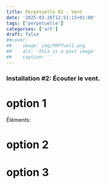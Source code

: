 ```yaml
---
title: Perpétuelle 02 - Vent
date: '2025-03-26T12:51:15+01:00'
tags: ['perpetuelle']
categories: ['art']
draft: false
##cover:
##    image: img/PRPTuel1.png
##    alt: 'this is a post image'
##    caption: ''
---
```

### Installation #2: Écouter le vent.


# option 1
 

Éléments:


# option 2


# option 3
